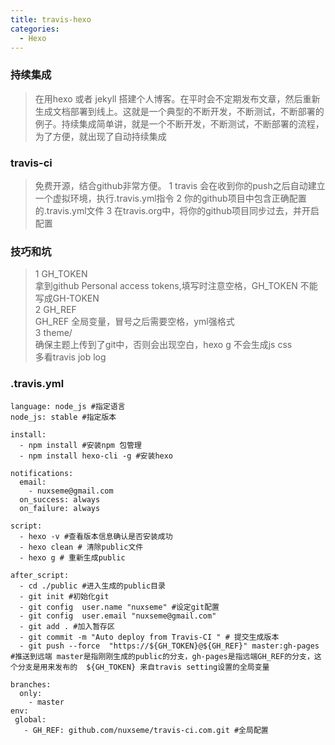 ```yaml
---
title: travis-hexo
categories:
  - Hexo
---
```


### 持续集成

>在用hexo 或者 jekyll 搭建个人博客。在平时会不定期发布文章，然后重新生成文档部署到线上。这就是一个典型的不断开发，不断测试，不断部署的例子。持续集成简单讲，就是一个不断开发，不断测试，不断部署的流程，为了方便，就出现了自动持续集成

### travis-ci 

>免费开源，结合github非常方便。
1 travis 会在收到你的push之后自动建立一个虚拟环境，执行.travis.yml指令
2 你的github项目中包含正确配置的.travis.yml文件
3 在travis.org中，将你的github项目同步过去，并开启配置

### 技巧和坑

> 1 GH\_TOKEN  
  拿到github Personal access tokens,填写时注意空格，GH_TOKEN 不能写成GH-TOKEN  
  2 GH_REF   
  GH\_REF 全局变量，冒号之后需要空格，yml强格式  
  3 theme/  
  确保主题上传到了git中，否则会出现空白，hexo g 不会生成js css  
  多看travis  job log  


### .travis.yml

	language: node_js #指定语言
	node_js: stable #指定版本

	install:
	  - npm install #安装npm 包管理
	  - npm install hexo-cli -g #安装hexo

	notifications:
	  email:
	    - nuxseme@gmail.com
	  on_success: always
	  on_failure: always
	  
	script:
	  - hexo -v #查看版本信息确认是否安装成功
	  - hexo clean # 清除public文件
	  - hexo g # 重新生成public

	after_script:
	  - cd ./public #进入生成的public目录
	  - git init #初始化git
	  - git config  user.name "nuxseme" #设定git配置
	  - git config  user.email "nuxseme@gmail.com"
	  - git add . #加入暂存区
	  - git commit -m "Auto deploy from Travis-CI " # 提交生成版本
	  - git push --force  "https://${GH_TOKEN}@${GH_REF}" master:gh-pages #推送到远端 master是指刚刚生成的public的分支，gh-pages是指远端GH_REF的分支，这个分支是用来发布的  ${GH_TOKEN} 来自travis setting设置的全局变量

	branches:
	  only:
	    - master
	env:
	 global:
	   - GH_REF: github.com/nuxseme/travis-ci.com.git #全局配置


